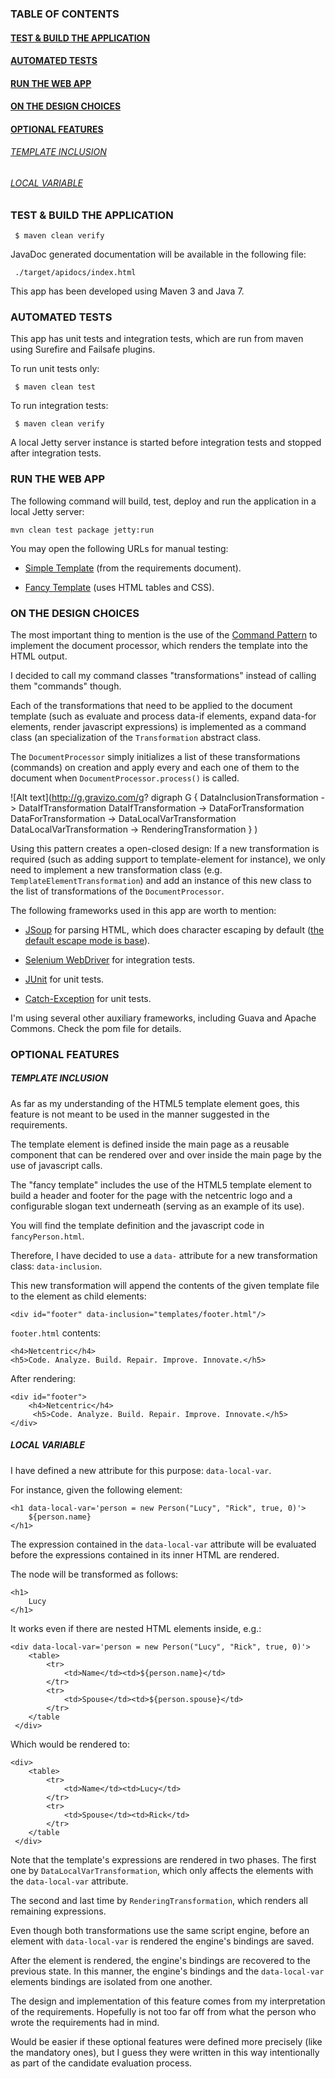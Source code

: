 ### TABLE OF CONTENTS
#### [TEST & BUILD THE APPLICATION](#test-and-build-the-application)
#### [AUTOMATED TESTS](#automated-tests)
#### [RUN THE WEB APP](#run-the-web-app)
#### [ON THE DESIGN CHOICES](#on-the-design-choices)
#### [OPTIONAL FEATURES](#optional-feature)
###### [TEMPLATE INCLUSION](#optional-feature-template-inclusion)
###### [LOCAL VARIABLE](#optional-feature-local-variable)

### <a name="test-and-build-the-application"></a> TEST & BUILD THE APPLICATION

     $ maven clean verify

JavaDoc generated documentation will be available in the following file:

     ./target/apidocs/index.html

This app has been developed using Maven 3 and Java 7.

### <a name="behavioral-driven-development"></a> AUTOMATED TESTS

This app has unit tests and integration tests, which are run from maven using Surefire and Failsafe plugins.

To run unit tests only:

     $ maven clean test
     
To run integration tests:

     $ maven clean verify

A local Jetty server instance is started before integration tests and stopped after integration tests.

### <a name="run-the-web-app"></a> RUN THE WEB APP

The following command will build, test, deploy and run the application in a local Jetty server:

    mvn clean test package jetty:run
    
You may open the following URLs for manual testing:

* [Simple Template](http://localhost:8080/Slightly/person.html?id=2) (from the requirements document).

* [Fancy Template](http://localhost:8080/Slightly/fancyPerson.html?id=2) (uses HTML tables and CSS).

### <a name="on-the-design-choices"></a> ON THE DESIGN CHOICES

The most important thing to mention is the use of the [Command Pattern](https://en.wikipedia.org/wiki/Command_pattern) to implement the document processor, which renders the template into the HTML output.

I decided to call my command classes "transformations" instead of calling them "commands" though.

Each of the transformations that need to be applied to the document template (such as evaluate and process data-if elements, expand data-for elements, render javascript expressions) is implemented as a command class (an specialization of the ```Transformation``` abstract class.

The ```DocumentProcessor``` simply initializes a list of these transformations (commands) on creation and apply every and each one of them to the document when ```DocumentProcessor.process()``` is called.

![Alt text](http://g.gravizo.com/g?
  digraph G {
    DataInclusionTransformation -> DataIfTransformation
    DataIfTransformation -> DataForTransformation
    DataForTransformation -> DataLocalVarTransformation
    DataLocalVarTransformation -> RenderingTransformation
  }
)

Using this pattern creates a open-closed design: If a new transformation is required (such as adding support to template-element for instance), we only need to implement a new transformation class (e.g. ```TemplateElementTransformation```) and add an instance of this new class to the list of transformations of the ```DocumentProcessor```.

The following frameworks used in this app are worth to mention:

* [JSoup](http://jsoup.org/) for parsing HTML, which does character escaping by default ([the default escape mode is base](http://jsoup.org/apidocs/org/jsoup/nodes/Document.OutputSettings.html)).

* [Selenium WebDriver](http://www.seleniumhq.org/projects/webdriver/) for integration tests.

* [JUnit](http://junit.org/) for unit tests.

* [Catch-Exception](https://github.com/Codearte/catch-exception) for unit tests.


I'm using several other auxiliary frameworks, including Guava and Apache Commons. Check the pom file for details.

### <a name="optional-features"></a> OPTIONAL FEATURES

##### <a name="optional-feature-template-inclusion"></a> TEMPLATE INCLUSION

As far as my understanding of the HTML5 template element goes, this feature is not meant to be used in the manner suggested in the requirements.

The template element is defined inside the main page as a reusable component that can be rendered over and over inside the main page by the use of javascript calls.

The "fancy template" includes the use of the HTML5 template element to build a header and footer for the page with the netcentric logo and a configurable slogan text underneath (serving as an example of its use).

You will find the template definition and the javascript code in ```fancyPerson.html```.

Therefore, I have decided to use a ```data-``` attribute for a new transformation class: ```data-inclusion```.

This new transformation will append the contents of the given template file to the element as child elements:

    <div id="footer" data-inclusion="templates/footer.html"/>

```footer.html``` contents: 

    <h4>Netcentric</h4>
    <h5>Code. Analyze. Build. Repair. Improve. Innovate.</h5>
    
After rendering:

    <div id="footer">
        <h4>Netcentric</h4>
         <h5>Code. Analyze. Build. Repair. Improve. Innovate.</h5>
    </div>

##### <a name="optional-feature-local-variable"></a> LOCAL VARIABLE

I have defined a new attribute for this purpose: ```data-local-var```.

For instance, given the following element:

    <h1 data-local-var='person = new Person("Lucy", "Rick", true, 0)'>
        ${person.name}
    </h1>

The expression contained in the ```data-local-var``` attribute will be evaluated before the expressions contained in its inner HTML are rendered.

The node will be transformed as follows:

    <h1>
        Lucy
    </h1>

It works even if there are nested HTML elements inside, e.g.:

    <div data-local-var='person = new Person("Lucy", "Rick", true, 0)'>
        <table>
            <tr>
                <td>Name</td><td>${person.name}</td>
            </tr>
            <tr>
                <td>Spouse</td><td>${person.spouse}</td>
            </tr>
        </table
     </div>

Which would be rendered to:

    <div>
        <table>
            <tr>
                <td>Name</td><td>Lucy</td>
            </tr>
            <tr>
                <td>Spouse</td><td>Rick</td>
            </tr>
        </table
     </div>

Note that the template's expressions are rendered in two phases. The first one by ```DataLocalVarTransformation```, which only affects the elements with the ```data-local-var``` attribute.

The second and last time by ```RenderingTransformation```, which renders all remaining expressions.

Even though both transformations use the same script engine, before an element with ```data-local-var``` is rendered the engine's bindings are saved.

After the element is rendered, the engine's bindings are recovered to the previous state. In this manner, the engine's bindings and the ```data-local-var``` elements bindings are isolated from one another.

The design and implementation of this feature comes from my interpretation of the requirements. Hopefully is not too far off from what the person who wrote the requirements had in mind.

Would be easier if these optional features were defined more precisely (like the mandatory ones), but I guess they were written in this way intentionally as part of the candidate evaluation process.